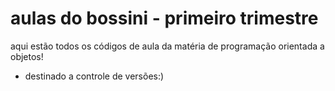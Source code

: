 # aulas do bossini - primeiro trimestre
aqui estão todos os códigos de aula da matéria de programação orientada a objetos!
- destinado a controle de versões:)
